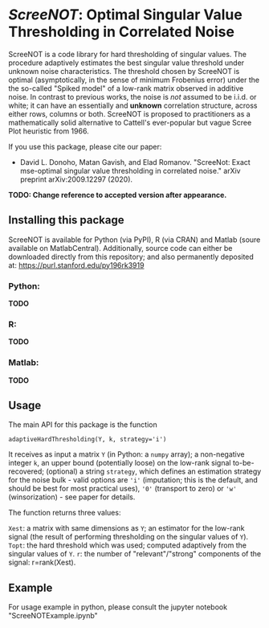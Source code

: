 # *ScreeNOT*: Optimal Singular Value Thresholding in Correlated Noise

ScreeNOT is a code library for hard thresholding of singular values. The procedure adaptively estimates the best singular value threshold under unknown noise characteristics. The threshold chosen by ScreeNOT is optimal (asymptotically, in the sense of minimum Frobenius error) under the the so-called "Spiked model" of a low-rank matrix observed in additive noise. In contrast to previous works, the noise is *not* assumed to be i.i.d. or white; it can have an essentially and **unknown** correlation structure, across either rows, columns or both. 
ScreeNOT is proposed to practitioners as a mathematically solid alternative to Cattell's ever-popular but vague Scree Plot heuristic from 1966.

If you use this package, please cite our paper:
* David L. Donoho, Matan Gavish, and Elad Romanov. 
"ScreeNot: Exact mse-optimal singular value thresholding in correlated noise." 
arXiv preprint arXiv:2009.12297 (2020).

**TODO: Change reference to accepted version after appearance.**


## Installing this package
ScreeNOT is available for Python (via PyPI), R (via CRAN) and Matlab (soure available on MatlabCentral).
Additionally, source code can either be downloaded directly from this repository; and also permanently deposited at: https://purl.stanford.edu/py196rk3919

### Python:

**TODO**

### R:

**TODO**

### Matlab:

**TODO**

## Usage

The main API for this package is the function

`adaptiveHardThresholding(Y, k, strategy='i')`

It receives as input a matrix `Y` (in Python: a `numpy` array); a non-negative integer `k`, an upper bound (potentially loose) on the low-rank signal to-be-recovered; (optional) a string `strategy`, which defines an estimation strategy for the noise bulk - valid options are `'i'` (imputation; this is the default, and should be best for most practical uses), `'0'` (transport to zero) or `'w'` (winsorization) - see paper for details.

The function returns three values:

`Xest`: a matrix with same dimensions as `Y`; an estimator for the low-rank signal (the result of performing thresholding on the singular values of `Y`).
`Topt`: the hard threshold which was used; computed adaptively from the singular values of `Y`.
`r`: the number of "relevant"/"strong" components of the signal: r=rank(Xest).

## Example

For usage example in python, please consult the jupyter notebook "ScreeNOTExample.ipynb"
